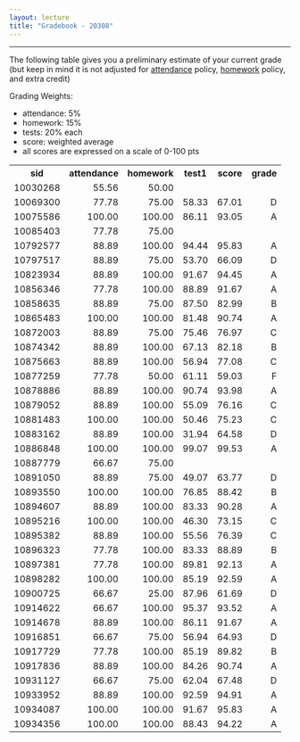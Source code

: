 ```yaml
---
layout: lecture
title: "Gradebook - 20308"
---
```


-----

The following table gives you a preliminary estimate of your current grade (but keep in mind it is not adjusted for <a href="../syllabus#attendance-policy">attendance</a> policy, <a href="../syllabus#hw-policy">homework</a> policy, and extra credit)

Grading Weights:

- attendance: 5%
- homework: 15%
- tests: 20% each
- score: weighted average
- all scores are expressed on a scale of 0-100 pts

<!-- html table generated in R 3.2.3 by xtable 1.8-2 package -->
<!-- Tue Mar  1 07:56:09 2016 -->
<table >
<tr> <th> sid </th> <th> attendance </th> <th> homework </th> <th> test1 </th> <th> score </th> <th> grade </th>  </tr>
  <tr> <td align="right"> 10030268 </td> <td align="right"> 55.56 </td> <td align="right"> 50.00 </td> <td align="right">  </td> <td align="right">  </td> <td align="right">  </td> </tr>
  <tr> <td align="right"> 10069300 </td> <td align="right"> 77.78 </td> <td align="right"> 75.00 </td> <td align="right"> 58.33 </td> <td align="right"> 67.01 </td> <td align="right"> D </td> </tr>
  <tr> <td align="right"> 10075586 </td> <td align="right"> 100.00 </td> <td align="right"> 100.00 </td> <td align="right"> 86.11 </td> <td align="right"> 93.05 </td> <td align="right"> A </td> </tr>
  <tr> <td align="right"> 10085403 </td> <td align="right"> 77.78 </td> <td align="right"> 75.00 </td> <td align="right">  </td> <td align="right">  </td> <td align="right">  </td> </tr>
  <tr> <td align="right"> 10792577 </td> <td align="right"> 88.89 </td> <td align="right"> 100.00 </td> <td align="right"> 94.44 </td> <td align="right"> 95.83 </td> <td align="right"> A </td> </tr>
  <tr> <td align="right"> 10797517 </td> <td align="right"> 88.89 </td> <td align="right"> 75.00 </td> <td align="right"> 53.70 </td> <td align="right"> 66.09 </td> <td align="right"> D </td> </tr>
  <tr> <td align="right"> 10823934 </td> <td align="right"> 88.89 </td> <td align="right"> 100.00 </td> <td align="right"> 91.67 </td> <td align="right"> 94.45 </td> <td align="right"> A </td> </tr>
  <tr> <td align="right"> 10856346 </td> <td align="right"> 77.78 </td> <td align="right"> 100.00 </td> <td align="right"> 88.89 </td> <td align="right"> 91.67 </td> <td align="right"> A </td> </tr>
  <tr> <td align="right"> 10858635 </td> <td align="right"> 88.89 </td> <td align="right"> 75.00 </td> <td align="right"> 87.50 </td> <td align="right"> 82.99 </td> <td align="right"> B </td> </tr>
  <tr> <td align="right"> 10865483 </td> <td align="right"> 100.00 </td> <td align="right"> 100.00 </td> <td align="right"> 81.48 </td> <td align="right"> 90.74 </td> <td align="right"> A </td> </tr>
  <tr> <td align="right"> 10872003 </td> <td align="right"> 88.89 </td> <td align="right"> 75.00 </td> <td align="right"> 75.46 </td> <td align="right"> 76.97 </td> <td align="right"> C </td> </tr>
  <tr> <td align="right"> 10874342 </td> <td align="right"> 88.89 </td> <td align="right"> 100.00 </td> <td align="right"> 67.13 </td> <td align="right"> 82.18 </td> <td align="right"> B </td> </tr>
  <tr> <td align="right"> 10875663 </td> <td align="right"> 88.89 </td> <td align="right"> 100.00 </td> <td align="right"> 56.94 </td> <td align="right"> 77.08 </td> <td align="right"> C </td> </tr>
  <tr> <td align="right"> 10877259 </td> <td align="right"> 77.78 </td> <td align="right"> 50.00 </td> <td align="right"> 61.11 </td> <td align="right"> 59.03 </td> <td align="right"> F </td> </tr>
  <tr> <td align="right"> 10878886 </td> <td align="right"> 88.89 </td> <td align="right"> 100.00 </td> <td align="right"> 90.74 </td> <td align="right"> 93.98 </td> <td align="right"> A </td> </tr>
  <tr> <td align="right"> 10879052 </td> <td align="right"> 88.89 </td> <td align="right"> 100.00 </td> <td align="right"> 55.09 </td> <td align="right"> 76.16 </td> <td align="right"> C </td> </tr>
  <tr> <td align="right"> 10881483 </td> <td align="right"> 100.00 </td> <td align="right"> 100.00 </td> <td align="right"> 50.46 </td> <td align="right"> 75.23 </td> <td align="right"> C </td> </tr>
  <tr> <td align="right"> 10883162 </td> <td align="right"> 88.89 </td> <td align="right"> 100.00 </td> <td align="right"> 31.94 </td> <td align="right"> 64.58 </td> <td align="right"> D </td> </tr>
  <tr> <td align="right"> 10886848 </td> <td align="right"> 100.00 </td> <td align="right"> 100.00 </td> <td align="right"> 99.07 </td> <td align="right"> 99.53 </td> <td align="right"> A </td> </tr>
  <tr> <td align="right"> 10887779 </td> <td align="right"> 66.67 </td> <td align="right"> 75.00 </td> <td align="right">  </td> <td align="right">  </td> <td align="right">  </td> </tr>
  <tr> <td align="right"> 10891050 </td> <td align="right"> 88.89 </td> <td align="right"> 75.00 </td> <td align="right"> 49.07 </td> <td align="right"> 63.77 </td> <td align="right"> D </td> </tr>
  <tr> <td align="right"> 10893550 </td> <td align="right"> 100.00 </td> <td align="right"> 100.00 </td> <td align="right"> 76.85 </td> <td align="right"> 88.42 </td> <td align="right"> B </td> </tr>
  <tr> <td align="right"> 10894607 </td> <td align="right"> 88.89 </td> <td align="right"> 100.00 </td> <td align="right"> 83.33 </td> <td align="right"> 90.28 </td> <td align="right"> A </td> </tr>
  <tr> <td align="right"> 10895216 </td> <td align="right"> 100.00 </td> <td align="right"> 100.00 </td> <td align="right"> 46.30 </td> <td align="right"> 73.15 </td> <td align="right"> C </td> </tr>
  <tr> <td align="right"> 10895382 </td> <td align="right"> 88.89 </td> <td align="right"> 100.00 </td> <td align="right"> 55.56 </td> <td align="right"> 76.39 </td> <td align="right"> C </td> </tr>
  <tr> <td align="right"> 10896323 </td> <td align="right"> 77.78 </td> <td align="right"> 100.00 </td> <td align="right"> 83.33 </td> <td align="right"> 88.89 </td> <td align="right"> B </td> </tr>
  <tr> <td align="right"> 10897381 </td> <td align="right"> 77.78 </td> <td align="right"> 100.00 </td> <td align="right"> 89.81 </td> <td align="right"> 92.13 </td> <td align="right"> A </td> </tr>
  <tr> <td align="right"> 10898282 </td> <td align="right"> 100.00 </td> <td align="right"> 100.00 </td> <td align="right"> 85.19 </td> <td align="right"> 92.59 </td> <td align="right"> A </td> </tr>
  <tr> <td align="right"> 10900725 </td> <td align="right"> 66.67 </td> <td align="right"> 25.00 </td> <td align="right"> 87.96 </td> <td align="right"> 61.69 </td> <td align="right"> D </td> </tr>
  <tr> <td align="right"> 10914622 </td> <td align="right"> 66.67 </td> <td align="right"> 100.00 </td> <td align="right"> 95.37 </td> <td align="right"> 93.52 </td> <td align="right"> A </td> </tr>
  <tr> <td align="right"> 10914678 </td> <td align="right"> 88.89 </td> <td align="right"> 100.00 </td> <td align="right"> 86.11 </td> <td align="right"> 91.67 </td> <td align="right"> A </td> </tr>
  <tr> <td align="right"> 10916851 </td> <td align="right"> 66.67 </td> <td align="right"> 75.00 </td> <td align="right"> 56.94 </td> <td align="right"> 64.93 </td> <td align="right"> D </td> </tr>
  <tr> <td align="right"> 10917729 </td> <td align="right"> 77.78 </td> <td align="right"> 100.00 </td> <td align="right"> 85.19 </td> <td align="right"> 89.82 </td> <td align="right"> B </td> </tr>
  <tr> <td align="right"> 10917836 </td> <td align="right"> 88.89 </td> <td align="right"> 100.00 </td> <td align="right"> 84.26 </td> <td align="right"> 90.74 </td> <td align="right"> A </td> </tr>
  <tr> <td align="right"> 10931127 </td> <td align="right"> 66.67 </td> <td align="right"> 75.00 </td> <td align="right"> 62.04 </td> <td align="right"> 67.48 </td> <td align="right"> D </td> </tr>
  <tr> <td align="right"> 10933952 </td> <td align="right"> 88.89 </td> <td align="right"> 100.00 </td> <td align="right"> 92.59 </td> <td align="right"> 94.91 </td> <td align="right"> A </td> </tr>
  <tr> <td align="right"> 10934087 </td> <td align="right"> 100.00 </td> <td align="right"> 100.00 </td> <td align="right"> 91.67 </td> <td align="right"> 95.83 </td> <td align="right"> A </td> </tr>
  <tr> <td align="right"> 10934356 </td> <td align="right"> 100.00 </td> <td align="right"> 100.00 </td> <td align="right"> 88.43 </td> <td align="right"> 94.22 </td> <td align="right"> A </td> </tr>
   </table>
